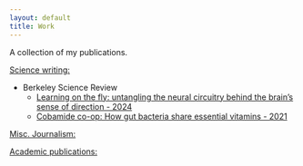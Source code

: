 ```yaml
---
layout: default
title: Work
---
```


A collection of my publications. 

<u> Science writing:</u>
- Berkeley Science Review
  - [Learning on the fly: untangling the neural circuitry behind the brain’s sense of direction - 2024](https://www.berkeleysciencereview.com/article/2024/08/12/learning-on-the-fly)
  - [Cobamide co-op: How gut bacteria share essential vitamins - 2021](https://www.berkeleysciencereview.com/article/2021/05/28/cobamide-co-op)


<u> Misc. Journalism:</u>


<u> Academic publications:</u>
